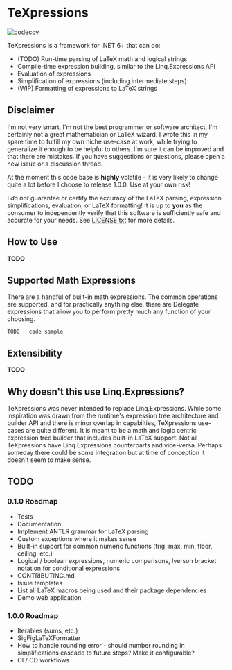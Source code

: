 # TeXpressions

[![codecov](https://codecov.io/gh/lwestfall/TeXpressions/branch/main/graph/badge.svg?token=UDHTYTL99C)](https://codecov.io/gh/lwestfall/TeXpressions)

TeXpressions is a framework for .NET 6+ that can do:

- (TODO) Run-time parsing of LaTeX math and logical strings
- Compile-time expression building, similar to the Linq.Expressions API
- Evaluation of expressions
- Simplification of expressions (including intermediate steps)
- (WIP) Formatting of expressions to LaTeX strings

## Disclaimer

I'm not very smart, I'm not the best programmer or software architect, I'm certainly not a great mathematician or LaTeX wizard. I wrote this in my spare time to fulfill my own niche use-case at work, while trying to generalize it enough to be helpful to others. I'm sure it can be improved and that there are mistakes. If you have suggestions or questions, please open a new issue or a discussion thread.

At the moment this code base is **highly** volatile - it is very likely to change quite a lot before I choose to release 1.0.0. Use at your own risk!

I *do not* guarantee or certify the accuracy of the LaTeX parsing, expression simplifications, evaluation, or LaTeX formatting! It is up to **you** as the consumer to independently verify that this software is sufficiently safe and accurate for your needs. See [LICENSE.txt](LICENSE.txt) for more details.

## How to Use

**TODO**

## Supported Math Expressions

There are a handful of built-in math expressions. The common operations are supported, and for practically anything else, there are Delegate expressions that allow you to perform pretty much any function of your choosing.

`TODO - code sample`

## Extensibility

**TODO**

## Why doesn't this use Linq.Expressions?

TeXpressions was never intended to replace Linq.Expressions. While some inspiration was drawn from the runtime's expression tree architecture and builder API and there is minor overlap in capabilties, TeXpressions use-cases are quite different. It is meant to be a math and logic centric expression tree builder that includes built-in LaTeX support. Not all TeXpressions have Linq.Expressions counterparts and vice-versa. Perhaps someday there could be some integration but at time of conception it doesn't seem to make sense.

## TODO

### 0.1.0 Roadmap

- Tests
- Documentation
- Implement ANTLR grammar for LaTeX parsing
- Custom exceptions where it makes sense
- Built-in support for common numeric functions (trig, max, min, floor, ceiling, etc.)
- Logical / boolean expressions, numeric comparisons, Iverson bracket notation for conditional expressions
- CONTRIBUTING.md
- Issue templates
- List all LaTeX macros being used and their package dependencies
- Demo web application

### 1.0.0 Roadmap

- Iterables (sums, etc.)
- SigFigLaTeXFormatter
- How to handle rounding error - should number rounding in simplifications cascade to future steps? Make it configurable?
- CI / CD workflows
